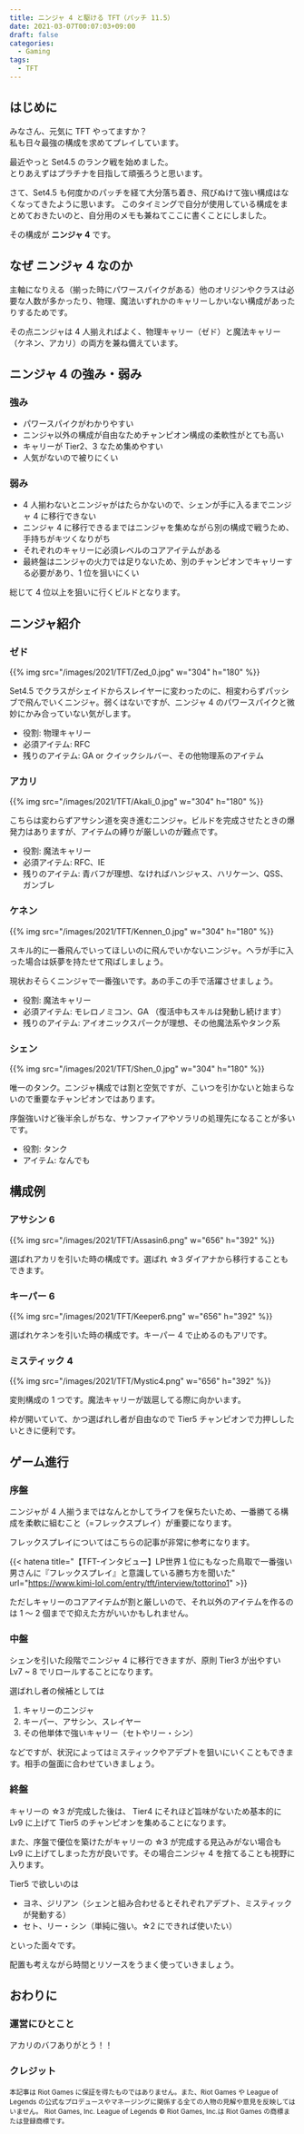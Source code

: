 ```yaml
---
title: ニンジャ 4 と駆ける TFT（パッチ 11.5）
date: 2021-03-07T00:07:03+09:00
draft: false
categories:
  - Gaming
tags:
  - TFT
---
```


## はじめに

みなさん、元気に TFT やってますか？  
私も日々最強の構成を求めてプレイしています。

最近やっと Set4.5 のランク戦を始めました。  
とりあえずはプラチナを目指して頑張ろうと思います。

さて、Set4.5 も何度かのパッチを経て大分落ち着き、飛びぬけて強い構成はなくなってきたように思います。
このタイミングで自分が使用している構成をまとめておきたいのと、自分用のメモも兼ねてここに書くことにしました。

その構成が **ニンジャ 4** です。

## なぜ ニンジャ 4 なのか

主軸になりえる（揃った時にパワースパイクがある）他のオリジンやクラスは必要な人数が多かったり、物理、魔法いずれかのキャリーしかいない構成があったりするためです。

その点ニンジャは 4 人揃えればよく、物理キャリー（ゼド）と魔法キャリー（ケネン、アカリ）の両方を兼ね備えています。

## ニンジャ 4 の強み・弱み

### 強み

- パワースパイクがわかりやすい
- ニンジャ以外の構成が自由なためチャンピオン構成の柔軟性がとても高い
- キャリーが Tier2、3 なため集めやすい
- 人気がないので被りにくい

### 弱み

- 4 人揃わないとニンジャがはたらかないので、シェンが手に入るまでニンジャ 4 に移行できない
- ニンジャ 4 に移行できるまではニンジャを集めながら別の構成で戦うため、手持ちがキツくなりがち
- それぞれのキャリーに必須レベルのコアアイテムがある
- 最終盤はニンジャの火力では足りないため、別のチャンピオンでキャリーする必要があり、1 位を狙いにくい

総じて 4 位以上を狙いに行くビルドとなります。

## ニンジャ紹介

### ゼド

{{% img src="/images/2021/TFT/Zed_0.jpg" w="304" h="180" %}}

Set4.5 でクラスがシェイドからスレイヤーに変わったのに、相変わらずパッシブで飛んでいくニンジャ。弱くはないですが、ニンジャ 4 のパワースパイクと微妙にかみ合っていない気がします。

- 役割: 物理キャリー
- 必須アイテム: RFC
- 残りのアイテム: GA or クイックシルバー、その他物理系のアイテム

### アカリ

{{% img src="/images/2021/TFT/Akali_0.jpg" w="304" h="180" %}}

こちらは変わらずアサシン道を突き進むニンジャ。ビルドを完成させたときの爆発力はありますが、アイテムの縛りが厳しいのが難点です。

- 役割: 魔法キャリー
- 必須アイテム: RFC、IE
- 残りのアイテム: 青バフが理想、なければハンジャス、ハリケーン、QSS、ガンブレ

### ケネン

{{% img src="/images/2021/TFT/Kennen_0.jpg" w="304" h="180" %}}

スキル的に一番飛んでいってほしいのに飛んでいかないニンジャ。ヘラが手に入った場合は妖夢を持たせて飛ばしましょう。

現状おそらくニンジャで一番強いです。あの手この手で活躍させましょう。

- 役割: 魔法キャリー
- 必須アイテム: モレロノミコン、GA （復活中もスキルは発動し続けます）
- 残りのアイテム: アイオニックスパークが理想、その他魔法系やタンク系

### シェン

{{% img src="/images/2021/TFT/Shen_0.jpg" w="304" h="180" %}}

唯一のタンク。ニンジャ構成では割と空気ですが、こいつを引かないと始まらないので重要なチャンピオンではあります。

序盤強いけど後半余しがちな、サンファイアやソラリの処理先になることが多いです。

- 役割: タンク
- アイテム: なんでも

## 構成例

### アサシン 6

{{% img src="/images/2021/TFT/Assasin6.png" w="656" h="392" %}}

選ばれアカリを引いた時の構成です。選ばれ ☆3 ダイアナから移行することもできます。

### キーパー 6

{{% img src="/images/2021/TFT/Keeper6.png" w="656" h="392" %}}

選ばれケネンを引いた時の構成です。キーパー 4 で止めるのもアリです。

### ミスティック 4

{{% img src="/images/2021/TFT/Mystic4.png" w="656" h="392" %}}

変則構成の 1 つです。魔法キャリーが跋扈してる際に向かいます。

枠が開いていて、かつ選ばれし者が自由なので Tier5 チャンピオンで力押ししたいときに便利です。

## ゲーム進行

### 序盤

ニンジャが 4 人揃うまではなんとかしてライフを保ちたいため、一番勝てる構成を柔軟に組むこと（=フレックスプレイ）が重要になります。

フレックスプレイについてはこちらの記事が非常に参考になります。

{{< hatena title="【TFT-インタビュー】LP世界１位にもなった鳥取で一番強い男さんに『フレックスプレイ』と意識している勝ち方を聞いた" url="https://www.kimi-lol.com/entry/tft/interview/tottorino1" >}}

ただしキャリーのコアアイテムが割と厳しいので、それ以外のアイテムを作るのは 1 ～ 2 個までで抑えた方がいいかもしれません。

### 中盤

シェンを引いた段階でニンジャ 4 に移行できますが、原則 Tier3 が出やすい Lv7 ~ 8 でリロールすることになります。

選ばれし者の候補としては

1. キャリーのニンジャ
2. キーパー、アサシン、スレイヤー
3. その他単体で強いキャリー（セトやリー・シン）

などですが、状況によってはミスティックやアデプトを狙いにいくこともできます。相手の盤面に合わせていきましょう。

### 終盤

キャリーの ☆3 が完成した後は、 Tier4 にそれほど旨味がないため基本的に Lv9 に上げて Tier5 のチャンピオンを集めることになります。

また、序盤で優位を築けたがキャリーの ☆3 が完成する見込みがない場合も Lv9 に上げてしまった方が良いです。その場合ニンジャ 4 を捨てることも視野に入ります。

Tier5 で欲しいのは

- ヨネ、ジリアン（シェンと組み合わせるとそれぞれアデプト、ミスティックが発動する）
- セト、リー・シン（単純に強い。☆2 にできれば使いたい）

といった面々です。

配置も考えながら時間とリソースをうまく使っていきましょう。

## おわりに

### 運営にひとこと

アカリのバフありがとう！！

### クレジット

<small>本記事は Riot Games に保証を得たものではありません。また、Riot Games や League of Legends の公式なプロデュースやマネージングに関係する全ての人物の見解や意見を反映してはいません。 Riot Games, Inc. League of Legends © Riot Games, Inc.は Riot Games の商標または登録商標です。</small>
